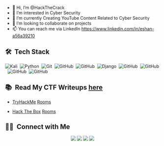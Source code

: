 - 👋 Hi, I’m @HackTheCrack
- 👀 I’m interested in Cyber Security 
- 🎥 I’m currently Creating YouTube Content Related to Cyber Security 
- 🤝 I’m looking to collaborate on projects 
- 📫 You can reach me via LinkedIn https://www.linkedin.com/in/eshan-a56a39210

## 🛠 &nbsp;Tech Stack

![Kali](https://img.shields.io/badge/Kali-268BEE?style=for-the-badge&logo=kalilinux&logoColor=white)&nbsp;
![Python](https://img.shields.io/badge/python-3670A0?style=for-the-badge&logo=python&logoColor=ffdd54)&nbsp;
![Git](https://img.shields.io/badge/git-%23F05033.svg?style=for-the-badge&logo=git&logoColor=white)&nbsp;
![GitHub](https://img.shields.io/badge/github-%23121011.svg?style=for-the-badge&logo=github&logoColor=white)&nbsp;
![GitHub](https://img.shields.io/badge/C-00599C?style=for-the-badge&logo=c&logoColor=white)&nbsp;
![Django](https://img.shields.io/badge/django-%23092E20.svg?style=for-the-badge&logo=django&logoColor=white)&nbsp;
![GitHub](https://img.shields.io/badge/MySQL-00000F?style=for-the-badge&logo=mysql&logoColor=white)&nbsp;
![GitHub](https://img.shields.io/badge/SQLite-07405E?style=for-the-badge&logo=sqlite&logoColor=white)&nbsp;
![GitHub](https://img.shields.io/badge/Powershell-2CA5E0?style=for-the-badge&logo=powershell&logoColor=white)&nbsp;
![GitHub](https://img.shields.io/badge/Linux-FCC624?style=for-the-badge&logo=linux&logoColor=black)&nbsp;

## 📚 &nbsp;Read My CTF Writeups [here](https://nairitya03.github.io/CTF-WriteUps/) 

- [TryHackMe](https://tryhackme.com/) [Rooms](https://nairitya03.github.io/CTF-WriteUps/THM/) 


- [Hack The Box](https://www.hackthebox.eu/) [Rooms](https://nairitya03.github.io/CTF-WriteUps/HTB/) 


## 🤝🏻 &nbsp;Connect with Me

<p align="center"><a href="https://linkedin.com//in/eshan-a56a39210"><img src="https://img.shields.io/badge/-Eshan%20Tale-white?style=plastic&logo=Linkedin&logoColor=blue"/></a>  <a href="https://nairitya03.github.io"><img src="https://img.shields.io/badge/-nairitya03.github.io-white?style=plastic&logo=Google-Chrome&logoColor=0c5026"/></a>  <a href="mailto:cracker.eshan@gmail.com"><img src="https://img.shields.io/badge/-Gmail-white?style=plastic&logo=gmail&logoColor=red"/></a>  <a href="https://www.instagram.com/_the_fall.en_/"><img src="https://img.shields.io/badge/-_the_fall.en_-white?style=plastic&logo=instagram&logoColor=purple"/></a> </p>

